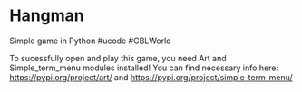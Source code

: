 # Hangman
Simple game in Python
#ucode #CBLWorld

To sucessfully open and play this game, you need Art and Simple_term_menu modules installed!
You can find necessary info here: https://pypi.org/project/art/ and https://pypi.org/project/simple-term-menu/
